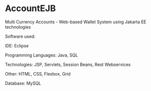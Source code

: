 # AccountEJB

Multi Currency Accounts - Web-based Wallet System using Jakarta EE technologies

Software used: 

IDE: Eclipse

Programming Languages: Java, SQL

Technologies: JSP, Servlets, Session Beans, Rest Webservices

Other: HTML, CSS, Flexbox, Grid

Database: MySQL
